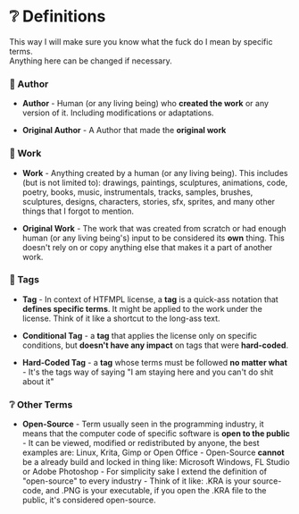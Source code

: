# ❔ Definitions
This way I will make sure you know what the fuck do I mean by specific terms. <br>
Anything here can be changed if necessary.



### 👤 Author

- **Author** - Human (or any living being) who **created the work** or any version of it. Including modifications or adaptations.

- **Original Author** - A Author that made the **original work**



### 🎨 Work

- **Work** - Anything created by a human (or any living being). This includes (but is not limited to): drawings, paintings, sculptures, animations, code, poetry, books, music, instrumentals, tracks, samples, brushes, sculptures, designs, characters, stories, sfx, sprites, and many other things that I forgot to mention.

- **Original Work** - The work that was created from scratch or had enough human (or any living being's) input to be considered its **own** thing. This doesn't rely on or copy anything else that makes it a part of another work.



### 🧩 Tags

- **Tag** - In context of HTFMPL license, a **tag** is a quick-ass notation that **defines specific terms**. It might be applied to the work under the license. Think of it like a shortcut to the long-ass text.

- **Conditional Tag** - a **tag** that applies the license only on specific conditions, but **doesn't have any impact** on tags that were **hard-coded**.

- **Hard-Coded Tag** - a **tag** whose terms must be followed **no matter what** - It's the tags way of saying "I am staying here and you can't do shit about it"




### ❔ Other Terms

- **Open-Source** - Term usually seen in the programming industry, it means that the computer code of specific software is **open to the public** - It can be viewed, modified or redistributed by anyone, the best examples are: Linux, Krita, Gimp or Open Office - Open-Source **cannot** be a already build and locked in thing like: Microsoft Windows, FL Studio or Adobe Photoshop - For simplicity sake I extend the definition of "open-source" to every industry - Think of it like: .KRA is your source-code, and .PNG is your executable, if you open the .KRA file to the public, it's considered open-source.